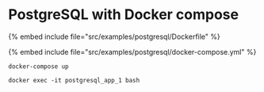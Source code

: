 # PostgreSQL with Docker compose


{% embed include file="src/examples/postgresql/Dockerfile" %}

{% embed include file="src/examples/postgresql/docker-compose.yml" %}

```
docker-compose up
```

```
docker exec -it postgresql_app_1 bash
```



